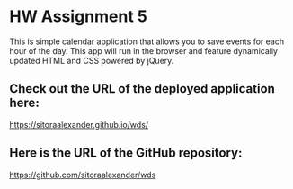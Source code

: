 # HW Assignment 5
This is simple calendar application that allows you to save events for each hour of the day. This app will run in the browser and feature dynamically updated HTML and CSS powered by jQuery.

## Check out the URL of the deployed application here: 
https://sitoraalexander.github.io/wds/

## Here is the URL of the GitHub repository: 
https://github.com/sitoraalexander/wds

